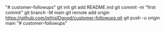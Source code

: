"# customer-followups"  git init git add README.md git commit -m "first commit" git branch -M main git remote add origin https://github.com/isthisIDgood/customer-followups.git git push -u origin main
"# customer-followups" 

